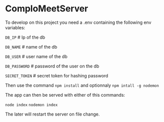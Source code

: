 # ComploMeetServer

To develop on this project you need a .env containing the following env variables:

`DB_IP`          # Ip of the db

`DB_NAME`         # name of the db

`DB_USER`         # user name of the db

`DB_PASSWORD`     # password of the user on the db

`SECRET_TOKEN`    # secret token for hashing password


Then use the command `npm install` and optionnaly `npm intall -g nodemon`

The app can then be served with either of this commands:

`node index`
`nodemon index`

The later will restart the server on file change.
